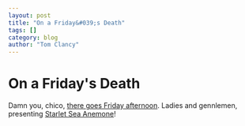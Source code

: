 ```yaml
---
layout: post
title: "On a Friday&#039;s Death"
tags: []
category: blog
author: "Tom Clancy"
---
```


# On a Friday&#039;s Death

Damn you, chico, <a href="http://www.dsorecords.com/?p=157" target="_blank">there goes Friday afternoon</a>. Ladies and gennlemen, presenting <a href="http://tkc.webfactional.com/blog/wp-content/uploads/2008/01/cover-starlet-sea.jpg" title="Album Cover - Starlet Sea Anemone">Starlet Sea Anemone</a>!
